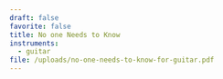 ```yaml
---
draft: false
favorite: false
title: No one Needs to Know
instruments:
  - guitar
file: /uploads/no-one-needs-to-know-for-guitar.pdf
---
```

